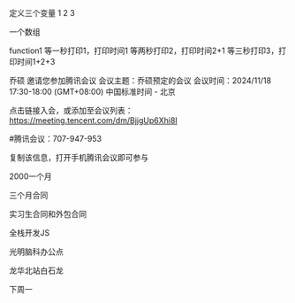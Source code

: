 定义三个变量
1
2 
3

一个数组

function1
等一秒打印1，打印时间1
等两秒打印2，打印时间2+1
等三秒打印3，打印时间1+2+3

乔硕 邀请您参加腾讯会议
会议主题：乔硕预定的会议
会议时间：2024/11/18 17:30-18:00 (GMT+08:00) 中国标准时间 - 北京


点击链接入会，或添加至会议列表：
https://meeting.tencent.com/dm/BjjgUp6Xhi8I


#腾讯会议：707-947-953


复制该信息，打开手机腾讯会议即可参与


2000一个月

三个月合同

实习生合同和外包合同

全栈开发JS

光明脑科办公点

龙华北站白石龙

下周一